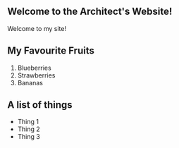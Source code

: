 ## Welcome to the Architect's Website!

Welcome to my site!

## My Favourite Fruits
1. Blueberries
2. Strawberries
3. Bananas

## A list of things

- Thing 1
- Thing 2
- Thing 3

